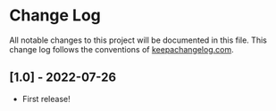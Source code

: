 # Change Log
All notable changes to this project will be documented in this file. This change log follows the conventions of [keepachangelog.com](http://keepachangelog.com/).
  
## [1.0] - 2022-07-26
- First release!
